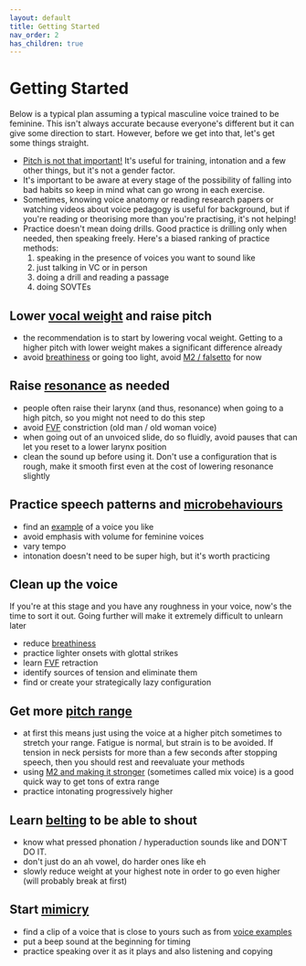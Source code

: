 ```yaml
---
layout: default
title: Getting Started
nav_order: 2
has_children: true
---
```


# Getting Started

Below is a typical plan assuming a typical masculine voice trained to be feminine. This isn't always accurate because everyone's different but it can give some direction to start. However, before we get into that, let's get some things straight.
- [Pitch is not that important!](pitch) It's useful for training, intonation and a few other things, but it's not a gender factor.
- It's important to be aware at every stage of the possibility of falling into bad habits so keep in mind what can go wrong in each exercise.
- Sometimes, knowing voice anatomy or reading research papers or watching videos about voice pedagogy is useful for background, but if you're reading or theorising more than you're practising, it's not helping!
- Practice doesn't mean doing drills. Good practice is drilling only when needed, then speaking freely. Here's a biased ranking of practice methods:
  1. speaking in the presence of voices you want to sound like
  2. just talking in VC or in person
  3. doing a drill and reading a passage
  4. doing SOVTEs

## Lower [vocal weight](/wiki/pages/vocal-weight) and raise pitch
- the recommendation is to start by lowering vocal weight. Getting to a higher pitch with lower weight makes a significant difference already
- avoid [breathiness](/wiki/pages/clarity/breathiness) or going too light, avoid [M2 / falsetto](/wiki/pages/other-resources/mechanisms) for now

## Raise [resonance](/wiki/pages/resonance) as needed
- people often raise their larynx (and thus, resonance) when going to a high pitch, so you might not need to do this step
- avoid [FVF](/wiki/pages/clarity/FVF) constriction (old man / old woman voice)
- when going out of an unvoiced slide, do so fluidly, avoid pauses that can let you reset to a lower larynx position
- clean the sound up before using it. Don't use a configuration that is rough, make it smooth first even at the cost of lowering resonance slightly

## Practice speech patterns and [microbehaviours](/wiki/pages/microbehaviours)
- find an [example](/wiki/pages/voice-examples) of a voice you like
- avoid emphasis with volume for feminine voices
- vary tempo
- intonation doesn't need to be super high, but it's worth practicing

## Clean up the voice
If you're at this stage and you have any roughness in your voice, now's the time to sort it out. Going further will make it extremely difficult to unlearn later

- reduce [breathiness](/wiki/pages/clarity/breathiness)
- practice lighter onsets with glottal strikes
- learn [FVF](/wiki/pages/clarity/FVF) retraction
- identify sources of tension and eliminate them
- find or create your strategically lazy configuration

## Get more [pitch range](/wiki/pages/pitch-range)
- at first this means just using the voice at a higher pitch sometimes to stretch your range. Fatigue is normal, but strain is to be avoided. If tension in neck persists for more than a few seconds after stopping speech, then you should rest and reevaluate your methods
- using [M2 and making it stronger](/wiki/pages/pitch-range/strong-m2) (sometimes called mix voice) is a good quick way to get tons of extra range
- practice intonating progressively higher

## Learn [belting](/wiki/pages/pitch-range/belting) to be able to shout
- know what pressed phonation / hyperaduction sounds like and DON'T DO IT.
- don't just do an ah vowel, do harder ones like eh
- slowly reduce weight at your highest note in order to go even higher (will probably break at first)

## Start [mimicry](/wiki/pages/microbehaviours/mimicry)
- find a clip of a voice that is close to yours such as from [voice examples](/wiki/pages/voice-examples)
- put a beep sound at the beginning for timing
- practice speaking over it as it plays and also listening and copying
